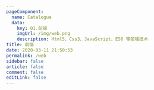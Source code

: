 ```yaml
---
pageComponent: 
  name: Catalogue
  data: 
    key: 01.前端
    imgUrl: /img/web.png
    description: Html5、Css3、JavaScript、ES6 等前端技术
title: 前端
date: 2020-03-11 21:50:53
permalink: /web
sidebar: false
article: false
comment: false
editLink: false
---
```


